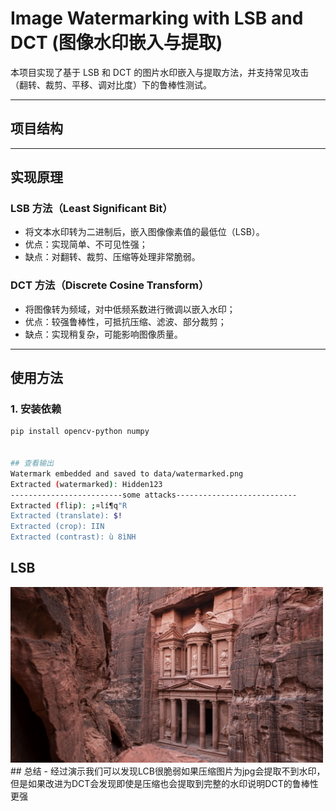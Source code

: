 # Image Watermarking with LSB and DCT (图像水印嵌入与提取)

本项目实现了基于 LSB 和 DCT 的图片水印嵌入与提取方法，并支持常见攻击（翻转、裁剪、平移、调对比度）下的鲁棒性测试。

---

## 项目结构


---

## 实现原理

### LSB 方法（Least Significant Bit）

- 将文本水印转为二进制后，嵌入图像像素值的最低位（LSB）。
- 优点：实现简单、不可见性强；
- 缺点：对翻转、裁剪、压缩等处理非常脆弱。

### DCT 方法（Discrete Cosine Transform）

- 将图像转为频域，对中低频系数进行微调以嵌入水印；
- 优点：较强鲁棒性，可抵抗压缩、滤波、部分裁剪；
- 缺点：实现稍复杂，可能影响图像质量。

---

## 使用方法

### 1. 安装依赖

```bash
pip install opencv-python numpy


## 查看输出
Watermark embedded and saved to data/watermarked.png
Extracted (watermarked): Hidden123
-------------------------some attacks---------------------------
Extracted (flip): ;¤lí¶q"R
Extracted (translate): $!
Extracted (crop): IIN
Extracted (contrast): ù 8ìNH
```

## LSB
<img src="project2\data\original.jpg" alt="原图片" width="500">
## 总结
- 经过演示我们可以发现LCB很脆弱如果压缩图片为jpg会提取不到水印，但是如果改进为DCT会发现即使是压缩也会提取到完整的水印说明DCT的鲁棒性更强

